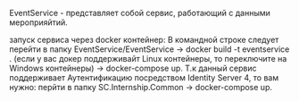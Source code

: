 EventService - представляет собой сервис, работающий с данными мероприяйтий.

запуск сервиса через docker контейнер:
В командной строке следует перейти в папку EventService/EventService -> docker build -t eventservice . (если у вас докер поддерживайт Linux контейнеры, то переключите на Windows контейнеры) -> docker-compose up.
Т.к данный сервис поддерживает Аутентификацию посредством Identity Server 4, то вам нужно: перйти в папку SC.Internship.Common ->  docker-compose up.